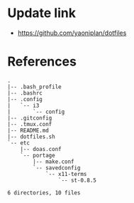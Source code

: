 # Update link
* https://github.com/yaoniplan/dotfiles

# References
```
.
|-- .bash_profile
|-- .bashrc
|-- .config
|   `-- i3
|       `-- config
|-- .gitconfig
|-- .tmux.conf
|-- README.md
|-- dotfiles.sh
`-- etc
    |-- doas.conf
    `-- portage
        |-- make.conf
        `-- savedconfig
            `-- x11-terms
                `-- st-0.8.5

6 directories, 10 files
```
